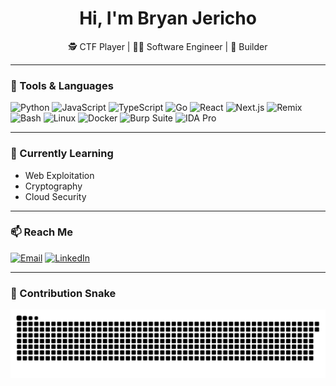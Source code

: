 <h1 align="center">Hi, I'm Bryan Jericho</h1>
<p align="center">
  🕵️ CTF Player | 🧑‍💻 Software Engineer | 🔧 Builder
</p>

---

### 🧰 Tools & Languages
![Python](https://img.shields.io/badge/-Python-333?style=flat&logo=python)
![JavaScript](https://img.shields.io/badge/-JavaScript-333?style=flat&logo=javascript)
![TypeScript](https://img.shields.io/badge/-TypeScript-333?style=flat&logo=typescript)
![Go](https://img.shields.io/badge/-Golang-333?style=flat&logo=go)
![React](https://img.shields.io/badge/-React-333?style=flat&logo=react)
![Next.js](https://img.shields.io/badge/-Next.js-333?style=flat&logo=next.js)
![Remix](https://img.shields.io/badge/-Remix-333?style=flat&logo=remix)
![Bash](https://img.shields.io/badge/-Bash-333?style=flat&logo=gnu-bash)
![Linux](https://img.shields.io/badge/-Linux-333?style=flat&logo=linux)
![Docker](https://img.shields.io/badge/-Docker-333?style=flat&logo=docker)
![Burp Suite](https://img.shields.io/badge/-Burp_Suite-333?style=flat&logo=burpsuite)
![IDA Pro](https://img.shields.io/badge/-IDA_Pro-333?style=flat)

---

### 🧠 Currently Learning
- Web Exploitation
- Cryptography
- Cloud Security

---

### 📫 Reach Me
[![Email](https://img.shields.io/badge/-Email-333?style=flat&logo=gmail&logoColor=white)](mailto:bryanpanggalo@gmail.com)
[![LinkedIn](https://img.shields.io/badge/-LinkedIn-333?style=flat&logo=linkedin)](https://linkedin.com/in/bryanjericho)

---
### 🐍 Contribution Snake

![Contribution Snake](https://raw.githubusercontent.com/bryanjericho/snk/output/github-snake.svg)


